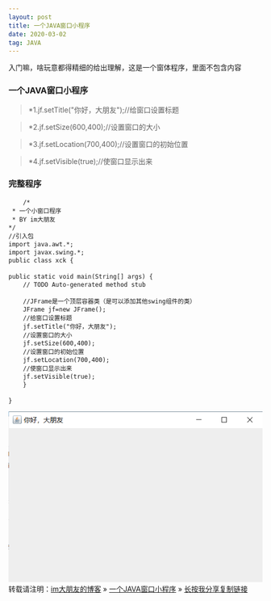 ```yaml
---
layout: post
title: 一个JAVA窗口小程序
date: 2020-03-02
tag: JAVA
---
```

 入门嘛，啥玩意都得精细的给出理解，这是一个窗体程序，里面不包含内容
### 一个JAVA窗口小程序
>*1.jf.setTitle("你好，大朋友");//给窗口设置标题		

>*2.jf.setSize(600,400);//设置窗口的大小		

>*3.jf.setLocation(700,400);//设置窗口的初始位置	
	
>*4.jf.setVisible(true);//使窗口显示出来		
### 完整程序

		/*
	 * 一个小窗口程序
	 * BY im大朋友
 	*/
	//引入包
	import java.awt.*;
	import javax.swing.*;
	public class xck {

	public static void main(String[] args) {
		// TODO Auto-generated method stub

		//JFrame是一个顶层容器类（是可以添加其他swing组件的类）
		JFrame jf=new JFrame();
		//给窗口设置标题
		jf.setTitle("你好，大朋友");
		//设置窗口的大小
		jf.setSize(600,400);
		//设置窗口的初始位置
		jf.setLocation(700,400);
		//使窗口显示出来
		jf.setVisible(true);
		}

	}


![](/images/posts/tfimg/xck.png)
<br>
转载请注明：[im大朋友的博客](https://jing-hua.github.io/) » [一个JAVA窗口小程序](https://jing-hua.github.io/)  » [长按我分享复制链接](https://jing-hua.github.io/)  


